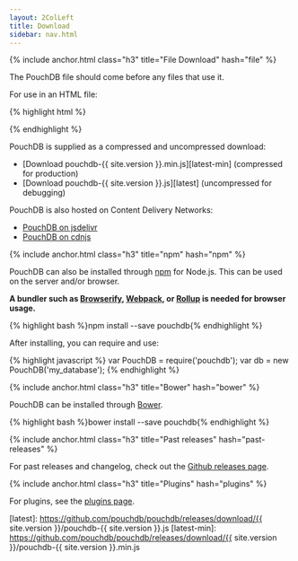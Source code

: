 ```yaml
---
layout: 2ColLeft
title: Download
sidebar: nav.html
---
```


{% include anchor.html class="h3" title="File Download" hash="file" %}

The PouchDB file should come before any files that use it.

For use in an HTML file:

{% highlight html %}
<script src="https://cdn.jsdelivr.net/pouchdb/{{ site.version }}/pouchdb.min.js"></script>
<script>
  var db = new PouchDB('my_database');
</script>
{% endhighlight %}

PouchDB is supplied as a compressed and uncompressed download:

* [Download pouchdb-{{ site.version }}.min.js][latest-min] (compressed for production)
* [Download pouchdb-{{ site.version }}.js][latest] (uncompressed for debugging)

PouchDB is also hosted on Content Delivery Networks:

* [PouchDB on jsdelivr](http://www.jsdelivr.com/#!pouchdb)
* [PouchDB on cdnjs](https://cdnjs.com/libraries/pouchdb)

{% include anchor.html class="h3" title="npm" hash="npm" %}

PouchDB can also be installed through [npm](http://npmjs.com) for Node.js. This can be used on the server and/or browser.

**A bundler such as [Browserify](http://browserify.org/), [Webpack](https://webpack.github.io/), or [Rollup](http://rollupjs.org/) is needed for browser usage.**

{% highlight bash %}npm install --save pouchdb{% endhighlight %}

After installing, you can require and use:

{% highlight javascript %}
var PouchDB = require('pouchdb');
var db = new PouchDB('my_database');
{% endhighlight %}

{% include anchor.html class="h3" title="Bower" hash="bower" %}

PouchDB can be installed through [Bower](http://bower.io).

{% highlight bash %}bower install --save pouchdb{% endhighlight %}

{% include anchor.html class="h3" title="Past releases" hash="past-releases" %}

For past releases and changelog, check out the [Github releases page](https://github.com/pouchdb/pouchdb/releases).

{% include anchor.html class="h3" title="Plugins" hash="plugins" %}

For plugins, see the [plugins page](/external.html).

[latest]: https://github.com/pouchdb/pouchdb/releases/download/{{ site.version }}/pouchdb-{{ site.version }}.js
[latest-min]: https://github.com/pouchdb/pouchdb/releases/download/{{ site.version }}/pouchdb-{{ site.version }}.min.js
